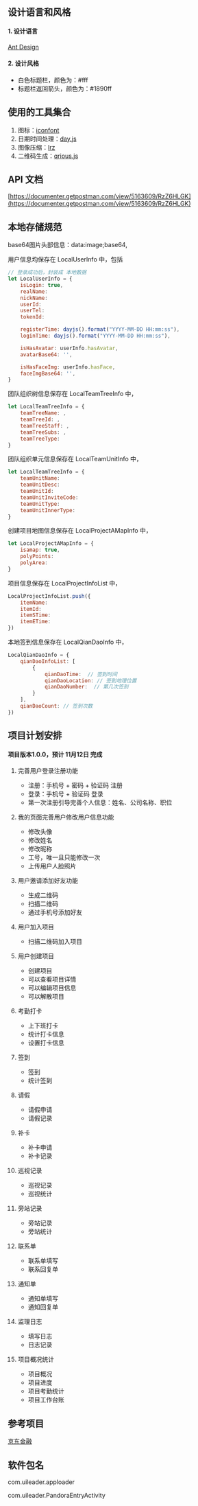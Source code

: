 
## 设计语言和风格

#### 1. 设计语言

[Ant Design](https://ant.design/docs/spec/lightweight-cn)

#### 2. 设计风格

- 白色标题栏，颜色为：#fff
- 标题栏返回箭头，颜色为：#1890ff

## 使用的工具集合

1. 图标：[iconfont](http://www.iconfont.cn/manage/index?manage_type=myprojects&projectId=881124)
2. 日期时间处理：[day.js](https://github.com/iamkun/dayjs/blob/HEAD/docs/zh-cn/README.zh-CN.md)
3. 图像压缩：[lrz](https://www.npmjs.com/package/lrz)
4. 二维码生成：[qrious.js](https://github.com/neocotic/qrious)

## API 文档

[https://documenter.getpostman.com/view/5163609/RzZ6HLGK](https://documenter.getpostman.com/view/5163609/RzZ6HLGK)

## 本地存储规范

base64图片头部信息：data:image;base64,

用户信息均保存在 LocalUserInfo 中，包括 
```js
// 登录成功后，封装成 本地数据
let LocalUserInfo = {
    isLogin: true,
    realName: 
    nickName: 
    userId: 
    userTel: 
    tokenId: 

    registerTime: dayjs().format("YYYY-MM-DD HH:mm:ss"),
    loginTime: dayjs().format("YYYY-MM-DD HH:mm:ss"),

    isHasAvatar: userInfo.hasAvatar,
    avatarBase64: '',

    isHasFaceImg: userInfo.hasFace,
    faceImgBase64: '',
}
```              

团队组织树信息保存在 LocalTeamTreeInfo 中，
```js
let LocalTeamTreeInfo = {
    teamTreeName: ,
    teamTreeId: ,
    teamTreeStaff: ,
    teamTreeSubs: ,
    teamTreeType: 
}
```

团队组织单元信息保存在 LocalTeamUnitInfo 中，
```js
let LocalTeamTreeInfo = {
    teamUnitName: 
    teamUnitDesc: 
    teamUnitId: 
    teamUnitInviteCode: 
    teamUnitType: 
    teamUnitInnerType: 
}
```

创建项目地图信息保存在 LocalProjectAMapInfo 中，
```js
let LocalProjectAMapInfo = {
    isamap: true,
    polyPoints: 
    polyArea: 
}
```

项目信息保存在 LocalProjectInfoList 中，
```js
LocalProjectInfoList.push({
    itemName: 
    itemId: 
    itemSTime: 
    itemETime:
})
```

本地签到信息保存在 LocalQianDaoInfo 中，
```js
LocalQianDaoInfo = {
    qianDaoInfoList: [
        {
            qianDaoTime:  // 签到时间
            qianDaoLocation: // 签到地理位置
            qianDaoNumber:  // 第几次签到
        }
    ],
    qianDaoCount: // 签到次数
})
```

## 项目计划安排

#### 项目版本1.0.0，预计 11月12日 完成

1. 完善用户登录注册功能
    - 注册：手机号 + 密码 + 验证码 注册
    - 登录：手机号 + 验证码 登录
    - 第一次注册引导完善个人信息：姓名、公司名称、职位

2. 我的页面完善用户修改用户信息功能
    - 修改头像
    - 修改姓名
    - 修改昵称
    - 工号，唯一且只能修改一次
    - 上传用户人脸照片

3. 用户邀请添加好友功能
    - 生成二维码
    - 扫描二维码
    - 通过手机号添加好友

4. 用户加入项目
    - 扫描二维码加入项目

5. 用户创建项目
    - 创建项目
    - 可以查看项目详情
    - 可以编辑项目信息
    - 可以解散项目

6. 考勤打卡
    - 上下班打卡
    - 统计打卡信息
    - 设置打卡信息

7. 签到
    - 签到
    - 统计签到

8. 请假
    - 请假申请
    - 请假记录

9. 补卡 
    - 补卡申请
    - 补卡记录

10. 巡视记录
    - 巡视记录
    - 巡视统计

11. 旁站记录
    - 旁站记录
    - 旁站统计

12. 联系单
    - 联系单填写
    - 联系回复单

13. 通知单
    - 通知单填写
    - 通知回复单

14. 监理日志
    - 填写日志
    - 日志记录

15. 项目概况统计
    - 项目概况
    - 项目进度
    - 项目考勤统计
    - 项目工作台账



## 参考项目

[京东金融](https://github.com/fuyi501/touchui_jdfinance)

## 软件包名

com.uileader.apploader

com.uileader.PandoraEntryActivity